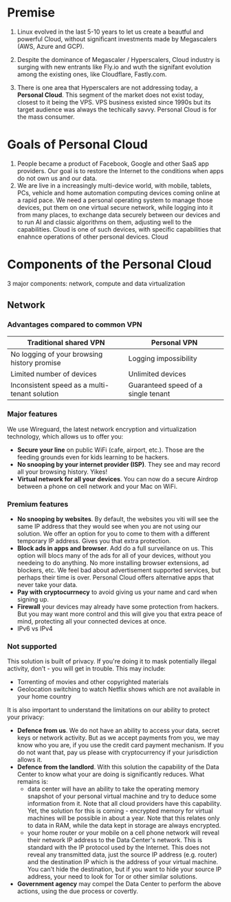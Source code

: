 # Premise

1. Linux evolved in the last 5-10 years to let us create a beautful and powerful Cloud, without significant investments made by Megascalers (AWS, Azure and GCP).

1. Despite the dominance of Megascaler / Hyperscalers, Cloud industry is surging with new entrants like Fly.io and wuth the signifant evolution among the existing ones, like Cloudflare, Fastly.com.

1. There is one area that Hyperscalers are not addressing today, a **Personal Cloud**. 
This segment of the market does not exist today, closest to it being the VPS. VPS business existed since 1990s but its target audience was always the techically savvy. Personal Cloud is for the mass consumer.

# Goals of Personal Cloud
1. People became a product of Facebook, Google and other SaaS app providers. Our goal is to restore the Internet to the conditions when apps do not own us and our data. 
2. We are live in a increasingly multi-device world, with mobile, tablets, PCs, vehicle and home automation computing devices coming online at a rapid pace. We need a personal operating system to manage those devices, put them on one virtual secure network, while logging into it from many places, to exchange data securely between our devices and to run AI and classic algorithms on them, adjusting well to the capabilities. Cloud is one of such devices, with specific capabilities that enahnce operations of other personal devices. Cloud 

# Components of the Personal Cloud
3 major components: network, compute and data virtualization

## Network

### Advantages compared to common VPN

| Traditional shared VPN | Personal VPN |
| --- | --- |
| No logging of your browsing history promise  | Logging impossibility |
| Limited number of devices | Unlimited devices |
| Inconsistent speed as a multi-tenant solution | Guaranteed speed of a single tenant |

### Major features

We use Wireguard, the latest network encryption and virtualization technology, which allows us to offer you:

- **Secure your line** on public WiFi (cafe, airport, etc.). Those are the feeding grounds even for kids learning to be hackers.
- **No snooping by your internet provider (ISP)**. They see and may record all your browsing history. Yikes!
- **Virtual network for all your devices**. You can now do a secure Airdrop between a phone on cell network and your Mac on WiFi.

### Premium features

- **No snooping by websites**. By default, the websites you viti will see the same IP address that they would see when you are not using our solution. We offer an option for you to come to them with a different temporary IP address. Gives you that extra protection.
- **Block ads in apps and browser**. Add do a full surveilance on us. This option will blocs many of the ads for all of your devices, without you needeing to do anything. No more installing browser extensions, ad blockers, etc. We feel bad about advertisement supported services, but perhaps their time is over. Personal Cloud offers alternative apps that never take your data.
- **Pay with cryptocurrnecy** to avoid giving us your name and card when signing up.
- **Firewall** your devices may already have some protection from hackers. But you may want more control and this will give you that extra peace of mind, protecting all your connected devices at once.
- IPv6 vs IPv4

### Not supported
This solution is built of privacy. If you're doing it to mask potentially illegal activity, don't - you will get in trouble. This may include:

- Torrenting of movies and other copyrighted materials
- Geolocation switching to watch Netflix shows which are not available in your home country

It is also important to understand the limitations on our ability to protect your privacy:

- **Defence from us**. We do not have an ability to access your data, secret keys or network activity. But as we accept payments from you, we may know who you are, if you use the credit card payment mechanism. If you do not want that, pay us please with cryptocurrency if your jurisdiction allows it.
- **Defence from the landlord**. With this solution the capability of the Data Center to know what your are doing is significantly reduces. What remains is:
    - data center will have an ability to take the operating memory snapshot of your personal virtual machine and try to deduce some information from it. Note that all cloud providers have this capability. Yet, the solution for this is coming - encrypted memory for virtual machines will be possible in about a year. Note that this relates only to data in RAM, while the data kept in storage are always encrypted.
    - your home router or your mobile on a cell phone network will reveal their network IP address to the Data Center's network. This is standard with the IP protocol used by the Internet. This does not reveal any transmitted data, just the source IP address (e.g. router) and the destination IP which is the address of your virtual machine. You can't hide the destination, but if you want to hide your source IP address, your need to look for Tor or other similar solutions. 
- **Government agency** may compel the Data Center to perform the above actions, using the due process or covertly.


